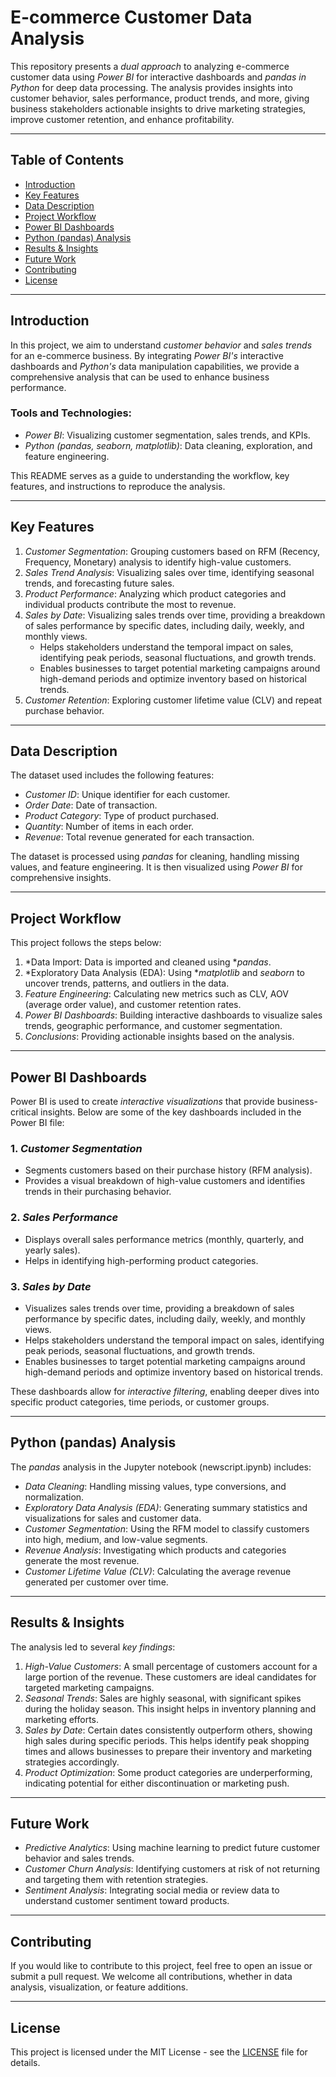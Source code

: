 # E-commerce Customer Data Analysis

This repository presents a *dual approach* to analyzing e-commerce customer data using *Power BI* for interactive dashboards and *pandas in Python* for deep data processing. The analysis provides insights into customer behavior, sales performance, product trends, and more, giving business stakeholders actionable insights to drive marketing strategies, improve customer retention, and enhance profitability.

---

## Table of Contents
- [Introduction](#introduction)
- [Key Features](#key-features)
- [Data Description](#data-description)
- [Project Workflow](#project-workflow)
- [Power BI Dashboards](#power-bi-dashboards)
- [Python (pandas) Analysis](#python-pandas-analysis)
- [Results & Insights](#results--insights)
- [Future Work](#future-work)
- [Contributing](#contributing)
- [License](#license)

---

## Introduction

In this project, we aim to understand *customer behavior* and *sales trends* for an e-commerce business. By integrating *Power BI's* interactive dashboards and *Python's* data manipulation capabilities, we provide a comprehensive analysis that can be used to enhance business performance.

### Tools and Technologies:
- *Power BI*: Visualizing customer segmentation, sales trends, and KPIs.
- *Python (pandas, seaborn, matplotlib)*: Data cleaning, exploration, and feature engineering.

This README serves as a guide to understanding the workflow, key features, and instructions to reproduce the analysis.

---

## Key Features

1. *Customer Segmentation*: Grouping customers based on RFM (Recency, Frequency, Monetary) analysis to identify high-value customers.
2. *Sales Trend Analysis*: Visualizing sales over time, identifying seasonal trends, and forecasting future sales.
3. *Product Performance*: Analyzing which product categories and individual products contribute the most to revenue.
4. *Sales by Date*: Visualizing sales trends over time, providing a breakdown of sales performance by specific dates, including daily, weekly, and monthly views.
   - Helps stakeholders understand the temporal impact on sales, identifying peak periods, seasonal fluctuations, and growth trends.
   - Enables businesses to target potential marketing campaigns around high-demand periods and optimize inventory based on historical trends.
5. *Customer Retention*: Exploring customer lifetime value (CLV) and repeat purchase behavior.

---

## Data Description

The dataset used includes the following features:
- *Customer ID*: Unique identifier for each customer.
- *Order Date*: Date of transaction.
- *Product Category*: Type of product purchased.
- *Quantity*: Number of items in each order.
- *Revenue*: Total revenue generated for each transaction.


The dataset is processed using *pandas* for cleaning, handling missing values, and feature engineering. It is then visualized using *Power BI* for comprehensive insights.

---

## Project Workflow

This project follows the steps below:

1. *Data Import: Data is imported and cleaned using **pandas*.
2. *Exploratory Data Analysis (EDA): Using **matplotlib* and *seaborn* to uncover trends, patterns, and outliers in the data.
3. *Feature Engineering*: Calculating new metrics such as CLV, AOV (average order value), and customer retention rates.
4. *Power BI Dashboards*: Building interactive dashboards to visualize sales trends, geographic performance, and customer segmentation.
5. *Conclusions*: Providing actionable insights based on the analysis.

---

## Power BI Dashboards

Power BI is used to create *interactive visualizations* that provide business-critical insights. Below are some of the key dashboards included in the Power BI file:

### 1. *Customer Segmentation*
   - Segments customers based on their purchase history (RFM analysis).
   - Provides a visual breakdown of high-value customers and identifies trends in their purchasing behavior.

### 2. *Sales Performance*
   - Displays overall sales performance metrics (monthly, quarterly, and yearly sales).
   - Helps in identifying high-performing product categories.

### 3. *Sales by Date*
   - Visualizes sales trends over time, providing a breakdown of sales performance by specific dates, including daily, weekly, and monthly views.
   - Helps stakeholders understand the temporal impact on sales, identifying peak periods, seasonal fluctuations, and growth trends.
   - Enables businesses to target potential marketing campaigns around high-demand periods and optimize inventory based on historical trends.

These dashboards allow for *interactive filtering*, enabling deeper dives into specific product categories, time periods, or customer groups.

---

## Python (pandas) Analysis

The *pandas* analysis in the Jupyter notebook (newscript.ipynb) includes:

- *Data Cleaning*: Handling missing values, type conversions, and normalization.
- *Exploratory Data Analysis (EDA)*: Generating summary statistics and visualizations for sales and customer data.
- *Customer Segmentation*: Using the RFM model to classify customers into high, medium, and low-value segments.
- *Revenue Analysis*: Investigating which products and categories generate the most revenue.
- *Customer Lifetime Value (CLV)*: Calculating the average revenue generated per customer over time.

---

## Results & Insights

The analysis led to several *key findings*:

1. *High-Value Customers*: A small percentage of customers account for a large portion of the revenue. These customers are ideal candidates for targeted marketing campaigns.
2. *Seasonal Trends*: Sales are highly seasonal, with significant spikes during the holiday season. This insight helps in inventory planning and marketing efforts.
3. *Sales by Date*: Certain dates consistently outperform others, showing high sales during specific periods. This helps identify peak shopping times and allows businesses to prepare their inventory and marketing strategies accordingly.
4. *Product Optimization*: Some product categories are underperforming, indicating potential for either discontinuation or marketing push.

---

## Future Work

- *Predictive Analytics*: Using machine learning to predict future customer behavior and sales trends.
- *Customer Churn Analysis*: Identifying customers at risk of not returning and targeting them with retention strategies.
- *Sentiment Analysis*: Integrating social media or review data to understand customer sentiment toward products.

---

## Contributing

If you would like to contribute to this project, feel free to open an issue or submit a pull request. We welcome all contributions, whether in data analysis, visualization, or feature additions.

---

## License

This project is licensed under the MIT License - see the [LICENSE](LICENSE) file for details.
